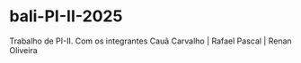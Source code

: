 # bali-PI-II-2025
Trabalho de PI-II. Com os integrantes Cauã Carvalho | Rafael Pascal | Renan Oliveira
